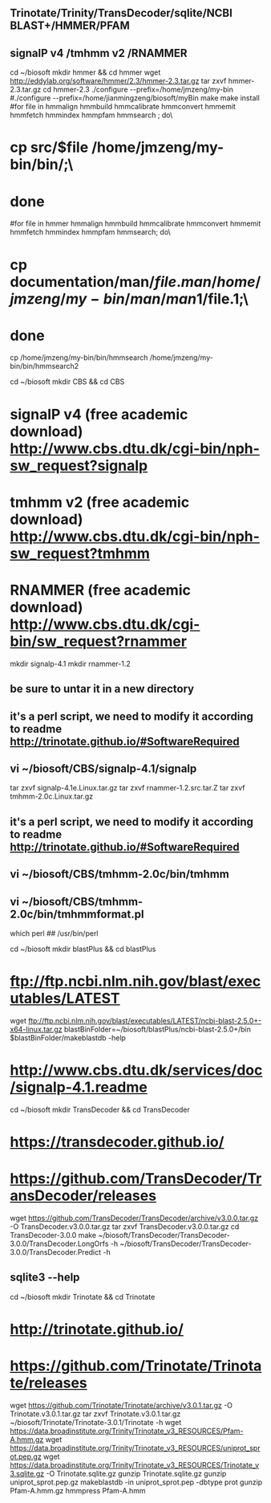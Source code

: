 ## Trinotate/Trinity/TransDecoder/sqlite/NCBI BLAST+/HMMER/PFAM 
## signalP v4 /tmhmm v2 /RNAMMER
 
cd ~/biosoft
mkdir hmmer &&  cd hmmer
wget http://eddylab.org/software/hmmer/2.3/hmmer-2.3.tar.gz 
tar zxvf hmmer-2.3.tar.gz
cd hmmer-2.3
./configure --prefix=/home/jmzeng/my-bin
#./configure --prefix=/home/jianmingzeng/biosoft/myBin
make
make install
#for file in hmmalign hmmbuild hmmcalibrate hmmconvert hmmemit hmmfetch hmmindex hmmpfam hmmsearch ; do\
#      cp src/$file /home/jmzeng/my-bin/bin/;\
#   done
#for file in hmmer hmmalign hmmbuild hmmcalibrate hmmconvert hmmemit hmmfetch hmmindex hmmpfam hmmsearch; do\
#      cp documentation/man/$file.man /home/jmzeng/my-bin/man/man1/$file.1;\
#   done
cp /home/jmzeng/my-bin/bin/hmmsearch /home/jmzeng/my-bin/bin/hmmsearch2
  
cd ~/biosoft
mkdir CBS &&  cd CBS
#   signalP v4 (free academic download) http://www.cbs.dtu.dk/cgi-bin/nph-sw_request?signalp
#   tmhmm v2 (free academic download) http://www.cbs.dtu.dk/cgi-bin/nph-sw_request?tmhmm
#   RNAMMER (free academic download) http://www.cbs.dtu.dk/cgi-bin/sw_request?rnammer
mkdir signalp-4.1
mkdir rnammer-1.2
## be sure to untar it in a new directory
## it's a perl script, we need to modify it according to readme http://trinotate.github.io/#SoftwareRequired
## vi ~/biosoft/CBS/signalp-4.1/signalp
tar zxvf signalp-4.1e.Linux.tar.gz 
tar zxvf rnammer-1.2.src.tar.Z 
tar zxvf tmhmm-2.0c.Linux.tar.gz 
## it's a perl script, we need to modify it according to readme http://trinotate.github.io/#SoftwareRequired
## vi ~/biosoft/CBS/tmhmm-2.0c/bin/tmhmm 
## vi ~/biosoft/CBS/tmhmm-2.0c/bin/tmhmmformat.pl
which perl  ## /usr/bin/perl
 
  
  
  
  
  
cd ~/biosoft
mkdir blastPlus &&  cd blastPlus
#   ftp://ftp.ncbi.nlm.nih.gov/blast/executables/LATEST
wget ftp://ftp.ncbi.nlm.nih.gov/blast/executables/LATEST/ncbi-blast-2.5.0+-x64-linux.tar.gz
blastBinFolder=~/biosoft/blastPlus/ncbi-blast-2.5.0+/bin
$blastBinFolder/makeblastdb -help
 
 
#   http://www.cbs.dtu.dk/services/doc/signalp-4.1.readme
 
 
cd ~/biosoft
mkdir TransDecoder &&  cd TransDecoder
#   https://transdecoder.github.io/
# https://github.com/TransDecoder/TransDecoder/releases
wget https://github.com/TransDecoder/TransDecoder/archive/v3.0.0.tar.gz  -O TransDecoder.v3.0.0.tar.gz 
tar zxvf TransDecoder.v3.0.0.tar.gz 
cd TransDecoder-3.0.0 
make
~/biosoft/TransDecoder/TransDecoder-3.0.0/TransDecoder.LongOrfs -h
~/biosoft/TransDecoder/TransDecoder-3.0.0/TransDecoder.Predict -h
 
  
## sqlite3  --help
cd ~/biosoft
mkdir Trinotate &&  cd Trinotate
#   http://trinotate.github.io/
#   https://github.com/Trinotate/Trinotate/releases
wget https://github.com/Trinotate/Trinotate/archive/v3.0.1.tar.gz  -O Trinotate.v3.0.1.tar.gz 
tar zxvf Trinotate.v3.0.1.tar.gz
~/biosoft/Trinotate/Trinotate-3.0.1/Trinotate -h
wget https://data.broadinstitute.org/Trinity/Trinotate_v3_RESOURCES/Pfam-A.hmm.gz
wget https://data.broadinstitute.org/Trinity/Trinotate_v3_RESOURCES/uniprot_sprot.pep.gz
wget https://data.broadinstitute.org/Trinity/Trinotate_v3_RESOURCES/Trinotate_v3.sqlite.gz  -O Trinotate.sqlite.gz
gunzip Trinotate.sqlite.gz
gunzip uniprot_sprot.pep.gz
makeblastdb -in uniprot_sprot.pep -dbtype prot
gunzip Pfam-A.hmm.gz
hmmpress Pfam-A.hmm